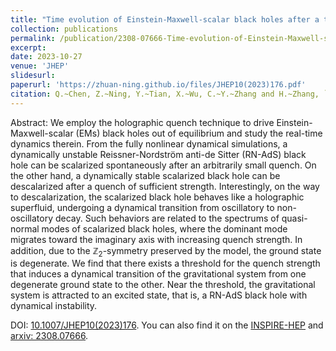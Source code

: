 ```yaml
---
title: "Time evolution of Einstein-Maxwell-scalar black holes after a thermal quench"
collection: publications
permalink: /publication/2308-07666-Time-evolution-of-Einstein-Maxwell-scalar-black-holes-after-a-thermal-quench
excerpt: 
date: 2023-10-27
venue: 'JHEP'
slidesurl: 
paperurl: 'https://zhuan-ning.github.io/files/JHEP10(2023)176.pdf'
citation: Q.~Chen, Z.~Ning, Y.~Tian, X.~Wu, C.~Y.~Zhang and H.~Zhang, ``Time evolution of Einstein-Maxwell-scalar black holes after a thermal quench,'' JHEP \textbf{10}, 176 (2023), [arXiv:2308.07666 [gr-qc]].
---
```


Abstract: We employ the holographic quench technique to drive Einstein-Maxwell-scalar (EMs) black holes out of equilibrium and study the real-time dynamics therein. From the fully nonlinear dynamical simulations, a dynamically unstable Reissner-Nordström anti-de Sitter (RN-AdS) black hole can be scalarized spontaneously after an arbitrarily small quench. On the other hand, a dynamically stable scalarized black hole can be descalarized after a quench of sufficient strength. Interestingly, on the way to descalarization, the scalarized black hole behaves like a holographic superfluid, undergoing a dynamical transition from oscillatory to non-oscillatory decay. Such behaviors are related to the spectrums of quasi-normal modes of scalarized black holes, where the dominant mode migrates toward the imaginary axis with increasing quench strength. In addition, due to the $\mathbb{Z}_{2}$-symmetry preserved by the model, the ground state is degenerate. We find that there exists a threshold for the quench strength that induces a dynamical transition of the gravitational system from one degenerate ground state to the other. Near the threshold, the gravitational system is attracted to an excited state, that is, a RN-AdS black hole with dynamical instability.

DOI: [10.1007/JHEP10(2023)176](https://doi.org/10.1007/JHEP10(2023)176). You can also find it on the [INSPIRE-HEP](https://inspirehep.net/literature/2688305) and [arxiv: 2308.07666](https://arxiv.org/abs/2308.07666).